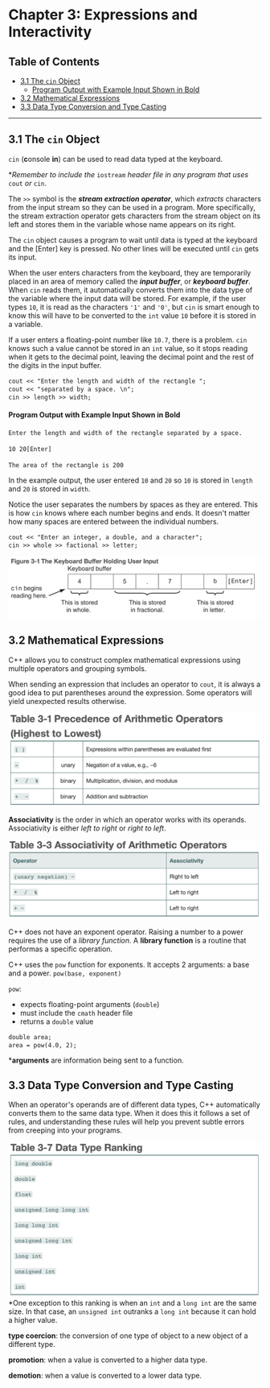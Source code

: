 # Chapter 3: Expressions and Interactivity

## Table of Contents
  * [3.1 The `cin` Object](#31-the--cin--object)
      - [Program Output with Example Input Shown in Bold](#program-output-with-example-input-shown-in-bold)
  * [3.2 Mathematical Expressions](#32-mathematical-expressions)
  * [3.3 Data Type Conversion and Type Casting](#33-data-type-conversion-and-type-casting)

---

## 3.1 The `cin` Object

`cin` (**c**onsole **in**) can be used to read data typed at the keyboard.

*_Remember to include the_ `iostream` _header file in any program that uses_ `cout` _or_ `cin`.

The `>>` symbol is the **_stream extraction operator_**, which _extracts_ characters from the input stream so they can be used in a program. More specifically, the stream extraction operator gets characters from the stream object on its left and stores them in the variable whose name appears on its right.  

The `cin` object causes a program to wait until data is typed at the keyboard and the [Enter] key is pressed. No other lines will be executed until `cin` gets its input.

When the user enters characters from the keyboard, they are temporarily placed in an area of memory called the **_input buffer_**, or **_keyboard buffer_**. When `cin` reads them, it automatically converts them into the data type of the variable where the input data will be stored. For example, if the user types `10`, it is read as the characters `'1'` and `'0'`, but `cin` is smart enough to know this will have to be converted to the `int` value `10` before it is stored in a variable.

If a user enters a floating-point number like `10.7`, there is a problem. `cin` knows such a value cannot be stored in an `int` value, so it stops reading when it gets to the decimal point, leaving the decimal point and the rest of the digits in the input buffer.

```
cout << "Enter the length and width of the rectangle ";
cout << "separated by a space. \n";
cin >> length >> width;
```

#### Program Output with Example Input Shown in Bold
```
Enter the length and width of the rectangle separated by a space.

10 20[Enter]

The area of the rectangle is 200
```

In the example output, the user entered `10` and `20` so `10` is stored in `length` and `20` is stored in `width`.

Notice the user separates the numbers by spaces as they are entered. This is how `cin` knows where each number begins and ends. It doesn't matter how many spaces are entered between the individual numbers.

```
cout << "Enter an integer, a double, and a character";
cin >> whole >> factional >> letter;
```

![eb90d9a8.png](./assets/chapter3/eb90d9a8.png)


## 3.2 Mathematical Expressions

C++ allows you to construct complex mathematical expressions using multiple operators and grouping symbols.

When sending an expression that includes an operator to `cout`, it is always a good idea to put parentheses around the expression. Some operators will yield unexpected results otherwise.

![bae5f04c.png](./assets/chapter3/bae5f04c.png)

**Associativity** is the order in which an operator works with its operands. Associativity is either _left to right_ or _right to left_.

![31f634eb.png](./assets/chapter3/31f634eb.png)

C++ does not have an exponent operator. Raising a number to a power requires the use of a _library function_. A **library function** is a routine that performas a specific operation.

C++ uses the `pow` function for exponents. It accepts 2 arguments: a base and a power. `pow(base, exponent)`

`pow`:
- expects floating-point arguments (`double`)
- must include the `cmath` header file
- returns a `double` value

```
double area;
area = pow(4.0, 2);
```

***arguments** are information being sent to a function.

## 3.3 Data Type Conversion and Type Casting

When an operator's operands are of different data types, C++ automatically converts them to the same data type. When it does this it follows a set of rules, and understanding these rules will help you prevent subtle errors from creeping into your programs.

![156e2342.png](./assets/chapter3/156e2342.png)
*One exception to this ranking is when an `int` and a `long int` are the same size. In that case, an `unsigned int` outranks a `long int` because it can hold a higher value.

**type coercion**: the conversion of one type of object to a new object of a different type.

**promotion**: when a value is converted to a higher data type.

**demotion**: when a value is converted to a lower data type.



